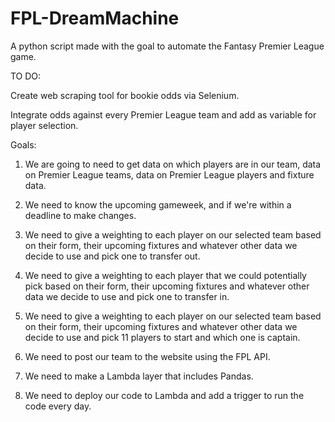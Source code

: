 # FPL-DreamMachine
A python script made with the goal to automate the Fantasy Premier League game. 

TO DO:

Create web scraping tool for bookie odds via Selenium.

Integrate odds against every Premier League team and add as variable for player selection. 

Goals:

1. We are going to need to get data on which players are in our team, data on Premier League teams, data on Premier League players and fixture data.

2. We need to know the upcoming gameweek, and if we're within a deadline to make changes.

3. We need to give a weighting to each player on our selected team based on their form, their upcoming fixtures and whatever other data we decide to use and pick one to transfer out.

4. We need to give a weighting to each player that we could potentially pick based on their form, their upcoming fixtures and whatever other data we decide to use and pick one to transfer in.

5. We need to give a weighting to each player on our selected team based on their form, their upcoming fixtures and whatever other data we decide to use and pick 11 players to start and which one is captain.

6. We need to post our team to the website using the FPL API.

7. We need to make a Lambda layer that includes Pandas.

8. We need to deploy our code to Lambda and add a trigger to run the code every day.
